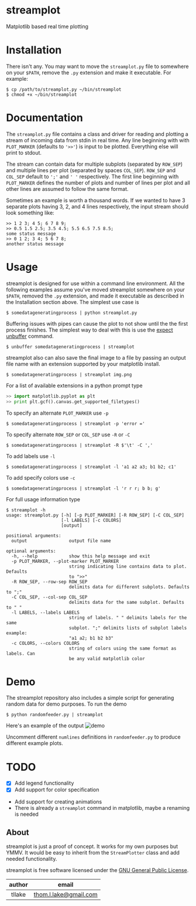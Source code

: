 streamplot
==========
Matplotlib based real time plotting
    
Installation
============
There isn't any. You may want to move the `streamplot.py` file to somewhere on your `$PATH`, remove the `.py` extension and make it executable. For example:
```
$ cp /path/to/streamplot.py ~/bin/streamplot
$ chmod +x ~/bin/streamplot
```

Documentation
=============
The `streamplot.py` file contains a class and driver for reading and plotting a stream of incoming data from stdin in real time. Any line beginning with with `PLOT_MARKER` (defaults to `'>>'`) is input to be plotted. Everything else will print to stdout.

The stream can contain data for multiple subplots (separated by `ROW_SEP`) and multiple lines per plot (separated by spaces `COL_SEP`). `ROW_SEP` and `COL_SEP` default to `';'` and `' '` respectively. The first line beginning with `PLOT_MARKER` defines the number of plots and number of lines per plot and all other lines are assumed to follow the same format.

Sometimes an example is worth a thousand words. If we wanted to have 3 separate plots having 3, 2, and 4 lines respectively, the input stream should look something like:
```
>> 1 2 3; 4 5; 6 7 8 9;
>> 0.5 1.5 2.5; 3.5 4.5; 5.5 6.5 7.5 8.5;
some status message
>> 0 1 2; 3 4; 5 6 7 8; 
another status message
```

Usage
=====
streamplot is designed for use within a command line environment. All the following examples assume you've moved streamplot somewhere on your `$PATH`, removed the `.py` extension, and made it executable as described in the Installation section above. The simplest use case is
```
$ somedatageneratingprocess | python streamplot.py
```
Buffering issues with pipes can cause the plot to not show until the the first process finishes. The simplest way to deal with this is use the [expect](http://expect.sourceforge.net/) [unbuffer](http://linuxcommand.org/man_pages/unbuffer1.html) command.
```
$ unbuffer somedatageneratingprocess | streamplot
```
streamplot also can also save the final image to a file by passing an output file name with an extension supported by your matplotlib install.
```
$ somedatageneratingprocess | streamplot img.png
```
For a list of available extensions in a python prompt type
```python
>> import matplotlib.pyplot as plt
>> print plt.gcf().canvas.get_supported_filetypes()
```
To specify an alternate `PLOT_MARKER` use `-p`
```
$ somedatageneratingprocess | streamplot -p 'error ='
```
To specify alternate `ROW_SEP` or `COL_SEP` use `-R` or `-C`
```
$ somedatageneratingprocess | streamplot -R $'\t' -C ','
```
To add labels use `-l`
```
$ somedatageneratingprocess | streamplot -l 'a1 a2 a3; b1 b2; c1'
```
To add specify colors use `-c`
```
$ somedatageneratingprocess | streamplot -l 'r r r; b b; g'
```
For full usage information type
```
$ streamplot -h
usage: streamplot.py [-h] [-p PLOT_MARKER] [-R ROW_SEP] [-C COL_SEP]
                     [-l LABELS] [-c COLORS]
                     [output]

positional arguments:
  output                output file name

optional arguments:
  -h, --help            show this help message and exit
  -p PLOT_MARKER, --plot-marker PLOT_MARKER
                        string indicating line contains data to plot. Defaults
                        to ">>"
  -R ROW_SEP, --row-sep ROW_SEP
                        delimits data for different subplots. Defaults to ";"
  -C COL_SEP, --col-sep COL_SEP
                        delimits data for the same subplot. Defaults to " "
  -l LABELS, --labels LABELS
                        string of labels. " " delimits labels for the same
                        subplot. ";" delimits lists of subplot labels example:
                        "a1 a2; b1 b2 b3"
  -c COLORS, --colors COLORS
                        string of colors using the same format as labels. Can
                        be any valid matplotlib color
```

Demo
====
The streamplot repository also includes a simple script for generating random data for demo purposes. To run the demo 
```
$ python randomfeeder.py | streamplot
```

Here's an example of the output ![demo](https://raw.github.com/thomlake/streamplot/master/demo.gif)


Uncomment different `numlines` definitions in `randomfeeder.py` to produce different example plots.


TODO
====
 - [x] Add legend functionality
 - [x] Add support for color specification
 - Add support for creating animations
 - There is already a `streamplot` command in matplotlib, maybe a renaming is needed


About
-----
streamplot is just a proof of concept. It works for my own purposes but YMMV. It would be easy to inherit from the `StreamPlotter` class and add needed functionality.

streamplot is free software licensed under the [GNU General Public License](http://www.gnu.org/licenses/gpl.html).

| author | email |
|:--:| :--: |
| tllake | thom.l.lake@gmail.com |

